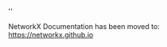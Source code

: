 '<meta http-equiv="refresh" content="0; URL=https://networkx.github.io/documentation/stable/examples/drawing/simple_path.html">'

NetworkX Documentation has been moved to:<br><a href="https://networkx.github.io">https://networkx.github.io</a>
